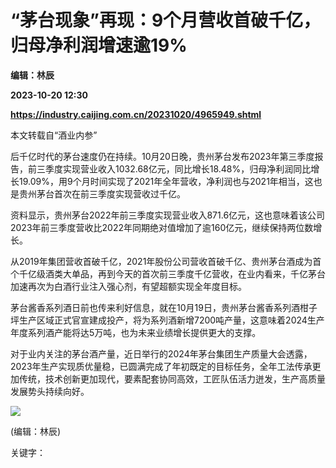 # “茅台现象”再现：9个月营收首破千亿，归母净利润增速逾19%
**编辑：林辰**

**2023-10-20 12:30**

**https://industry.caijing.com.cn/20231020/4965949.shtml**

本文转载自“酒业内参”

后千亿时代的茅台速度仍在持续。10月20日晚，贵州茅台发布2023年第三季度报告，前三季度实现营业收入1032.68亿元，同比增长18.48%，归母净利润同比增长19.09%，用9个月时间实现了2021年全年营收，净利润也与2021年相当，这也是贵州茅台首次在前三季度实现营收过千亿。

资料显示，贵州茅台2022年前三季度实现营业收入871.6亿元，这也意味着该公司2023年前三季度营收比2022年同期绝对值增加了逾160亿元，继续保持两位数增长。

从2019年集团营收首破千亿，2021年股份公司营收首破千亿、贵州茅台酒成为首个千亿级酒类大单品，再到今天的首次前三季度千亿营收，在业内看来，千亿茅台加速再次为白酒行业注入强心剂，有望超额实现全年度目标。

茅台酱香系列酒日前也传来利好信息，就在10月19日，贵州茅台酱香系列酒柑子坪生产区域正式官宣建成投产，将为系列酒新增7200吨产量，这意味着2024生产年度系列酒产能将达5万吨，也为未来业绩增长提供更大的支撑。

对于业内关注的茅台酒产量，近日举行的2024年茅台集团生产质量大会透露，2023年生产实现质优量稳，已圆满完成了年初既定的目标任务，全年工法传承更加传统，技术创新更加现代，要素配套协同高效，工匠队伍活力迸发，生产高质量发展势头持续向好。

![](https://tx1.cdn.caijing.com.cn/2014-03-27/114048455.jpg)

(编辑：林辰)

关键字：